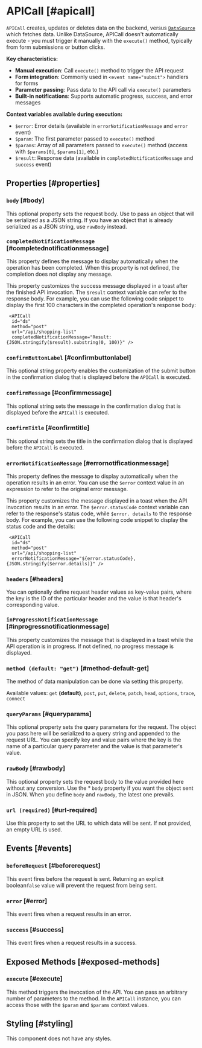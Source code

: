 # APICall [#apicall]

`APICall` creates, updates or deletes data on the backend, versus [`DataSource`](/components/DataSource) which fetches data. Unlike DataSource, APICall doesn't automatically execute - you must trigger it manually with the `execute()` method, typically from form submissions or button clicks.

**Key characteristics:**
- **Manual execution**: Call `execute()` method to trigger the API request
- **Form integration**: Commonly used in `<event name="submit">` handlers for forms
- **Parameter passing**: Pass data to the API call via `execute()` parameters
- **Built-in notifications**: Supports automatic progress, success, and error messages

**Context variables available during execution:**

- `$error`: Error details (available in `errorNotificationMessage` and `error` event)
- `$param`: The first parameter passed to `execute()` method
- `$params`: Array of all parameters passed to `execute()` method (access with `$params[0]`, `$params[1]`, etc.)
- `$result`: Response data (available in `completedNotificationMessage` and `success` event)

## Properties [#properties]

### `body` [#body]

This optional property sets the request body. Use to pass an object that will be serialized as a JSON string. If you have an object that is already serialized as a JSON string, use `rawBody` instead.

### `completedNotificationMessage` [#completednotificationmessage]

This property defines the message to display automatically when the operation has been completed. When this property is not defined, the completion does not display any message.

This property customizes the success message displayed in a toast after the finished API invocation. The `$result` context variable can refer to the response body. For example, you can use the following code snippet to display the first 100 characters in the completed operation's response body:

```xmlui copy
 <APICall
  id="ds"
  method="post"
  url="/api/shopping-list" 
  completedNotificationMessage="Result: {JSON.stringify($result).substring(0, 100)}" />
```

### `confirmButtonLabel` [#confirmbuttonlabel]

This optional string property enables the customization of the submit button in the confirmation dialog that is displayed before the `APICall` is executed.

### `confirmMessage` [#confirmmessage]

This optional string sets the message in the confirmation dialog that is displayed before the `APICall` is executed.

### `confirmTitle` [#confirmtitle]

This optional string sets the title in the confirmation dialog that is displayed before the `APICall` is executed.

### `errorNotificationMessage` [#errornotificationmessage]

This property defines the message to display automatically when the operation results in an error. You can use the `$error` context value in an expression to refer to the original error message.

This property customizes the message displayed in a toast when the API invocation results in an error. The `$error.statusCode` context variable can refer to the response's status code, while `$error. details` to the response body. For example, you can use the following code snippet to display the status code and the details:

```xmlui copy
 <APICall
  id="ds"
  method="post"
  url="/api/shopping-list" 
  errorNotificationMessage="${error.statusCode}, {JSON.stringify($error.details)}" />
```

### `headers` [#headers]

You can optionally define request header values as key-value pairs, where the key is the ID of the particular header and the value is that header's corresponding value.

### `inProgressNotificationMessage` [#inprogressnotificationmessage]

This property customizes the message that is displayed in a toast while the API operation is in progress. If not defined, no progress message is displayed.

### `method (default: "get")` [#method-default-get]

The method of data manipulation can be done via setting this property.

Available values: `get` **(default)**, `post`, `put`, `delete`, `patch`, `head`, `options`, `trace`, `connect`

### `queryParams` [#queryparams]

This optional property sets the query parameters for the request. The object you pass here will be serialized to a query string and appended to the request URL. You can specify key and value pairs where the key is the name of a particular query parameter and the value is that parameter's value.

### `rawBody` [#rawbody]

This optional property sets the request body to the value provided here without any conversion. Use the * `body` property if you want the object sent in JSON. When you define `body` and `rawBody`, the latest one prevails.

### `url (required)` [#url-required]

Use this property to set the URL to which data will be sent. If not provided, an empty URL is used.

## Events [#events]

### `beforeRequest` [#beforerequest]

This event fires before the request is sent. Returning an explicit boolean`false` value will prevent the request from being sent.

### `error` [#error]

This event fires when a request results in an error.

### `success` [#success]

This event fires when a request results in a success.

## Exposed Methods [#exposed-methods]

### `execute` [#execute]

This method triggers the invocation of the API. You can pass an arbitrary number of parameters to the method. In the `APICall` instance, you can access those with the `$param` and `$params` context values.

## Styling [#styling]

This component does not have any styles.

